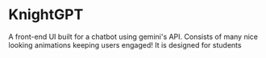 # KnightGPT
A front-end UI built for a chatbot using gemini's API. Consists of many nice looking animations keeping users engaged!
It is designed for students
